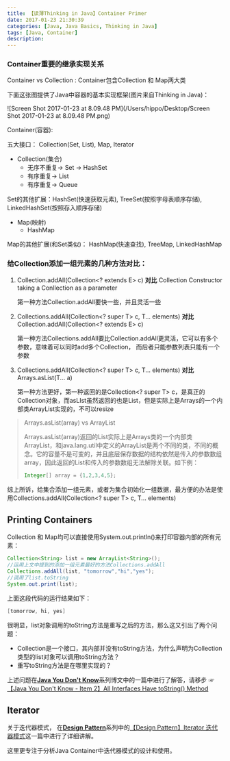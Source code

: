 ```yaml
---
title: 【读薄Thinking in Java】Container Primer
date: 2017-01-23 21:30:39
categories: [Java, Java Basics, Thinking in Java]
tags: [Java, Container]
description:
---
```


### Container重要的继承实现关系

Container vs Collection :  Container包含Collection 和 Map两大类

下面这张图提供了Java中容器的基本实现框架(图片来自Thinking in Java)：

![Screen Shot 2017-01-23 at 8.09.48 PM](/Users/hippo/Desktop/Screen Shot 2017-01-23 at 8.09.48 PM.png)

<!--more-->

Container(容器): 

五大接口： Collection(Set, List), Map, Iterator

- Collection(集合)
  - 无序不重复-> Set -> HashSet 
  - 有序重复-> List
  - 有序重复-> Queue

Set的其他扩展：HashSet(快速获取元素), TreeSet(按照字母表顺序存储), LinkedHashSet(按照存入顺序存储)

- Map(映射)
  - HashMap

Map的其他扩展(和Set类似)： HashMap(快速查找), TreeMap, LinkedHashMap



### 给Collection添加一组元素的几种方法对比：

1. Collection.addAll(Collection<? extends E> c) **对比** Collection Constructor taking a Conllection as a parameter

   第一种方法Collection.addAll要快一些，并且灵活一些

2. Collections.addAll(Collection<? super T> c, T... elements) **对比** Collection.addAll(Collection<? extends E> c)

   第一种方法Collections.addAll要比Collection.addAll更灵活，它可以有多个参数，意味着可以同时add多个Collection， 而后者只能参数列表只能有一个参数

3. Collections.addAll(Collection<? super T> c, T... elements) **对比** Arrays.asList(T... a)

   第一种方法更好，第一种返回的是Collection<? super T> c，是真正的Collection对象，而asLIst虽然返回的也是List，但是实际上是Arrays的一个内部类ArrayList实现的，不可以resize

> Arrays.asList(array) vs ArrayList
>
> Arrays.asList(array)返回的List实际上是Arrays类的一个内部类ArrayList，和java.lang.util中定义的ArrayList是两个不同的类，不同的概念。它的容量不是可变的，并且底层保存数据的结构依然是传入的参数数组array，因此返回的List和传入的参数数组无法解除关联。如下例：
>
> ```java
> Integer[] array = {1,2,3,4,5};
>
> ```
>
> 



综上所诉，给集合添加一组元素，或者为集合初始化一组数据，最方便的办法是使用Collections.addAll(Collection<? super T> c, T... elements)



## Printing Containers

Collection 和 Map均可以直接使用System.out.println()来打印容器内部的所有元素：

```java
Collection<String> list = new ArrayList<String>();
//运用上文中提到的添加一组元素最好的方法Collections.addAll
Collections.addAll(list, "tomorrow","hi","yes");
//调用了list.toString
System.out.print(list);
```

上面这段代码的运行结果如下：

```java
[tomorrow, hi, yes]
```

很明显，list对象调用的toString方法是重写之后的方法，那么这又引出了两个问题：

- Collection是一个接口，其内部并没有toString方法，为什么声明为Collection类型的list对象可以调用toString方法？
- 重写toString方法是在哪里实现的？

上述问题在[**Java You Don't Know**](http://hippo-jessy.com/categories/Java/Java-You-Don-t-Know/)系列博文中的一篇中进行了解答，请移步 ☞ [【Java You Don't Know - Item 2】All Interfaces Have toString() Method](hippo-jessy.com/)



## Iterator

关于迭代器模式， 在[**Design Pattern**](http://hippo-jessy.com/categories/Design-Pattern/)系列中的[【Design Pattern】Iterator 迭代器模式](http://hippo-jessy.com/2017/01/22/%E3%80%90Design-Pattern%E3%80%91Iterator-%E8%BF%AD%E4%BB%A3%E5%99%A8%E6%A8%A1%E5%BC%8F/)这一篇中进行了详细讲解。

这里更专注于分析Java Container中迭代器模式的设计和使用。

